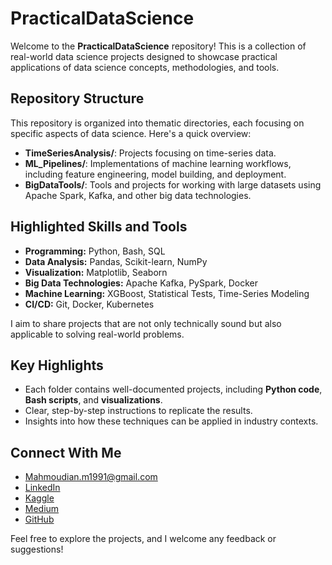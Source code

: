 # PracticalDataScience

Welcome to the **PracticalDataScience** repository! This is a collection of real-world data science projects designed to showcase practical applications of data science concepts, methodologies, and tools.

## Repository Structure
This repository is organized into thematic directories, each focusing on specific aspects of data science. Here's a quick overview:

- **TimeSeriesAnalysis/**: Projects focusing on time-series data.
- **ML_Pipelines/**: Implementations of machine learning workflows, including feature engineering, model building, and deployment.
- **BigDataTools/**: Tools and projects for working with large datasets using Apache Spark, Kafka, and other big data technologies.

## **Highlighted Skills and Tools**
- **Programming:** Python, Bash, SQL
- **Data Analysis:** Pandas, Scikit-learn, NumPy
- **Visualization:** Matplotlib, Seaborn
- **Big Data Technologies:** Apache Kafka, PySpark, Docker
- **Machine Learning:** XGBoost, Statistical Tests, Time-Series Modeling
- **CI/CD:** Git, Docker, Kubernetes

I aim to share projects that are not only technically sound but also applicable to solving real-world problems.

## Key Highlights
- Each folder contains well-documented projects, including **Python code**, **Bash scripts**, and **visualizations**.
- Clear, step-by-step instructions to replicate the results.
- Insights into how these techniques can be applied in industry contexts.

## Connect With Me
- Mahmoudian.m1991@gmail.com
- [LinkedIn](http://linkedin.com/in/mostafa-mahmoudian-854473164)
- [Kaggle](https://www.kaggle.com/mostafamahmoudian)
- [Medium](https://medium.com/@mahmoudian.m)
- [GitHub](https://github.com/mahmoudian-m)

Feel free to explore the projects, and I welcome any feedback or suggestions!
